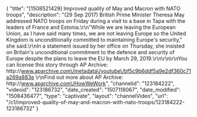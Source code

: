 {
    "title": "[1508521429] Improved quality of May and Macron with NATO troops",
    "description": "(29 Sep 2017) British Prime Minister Theresa May addressed NATO troops on Friday during a visit to a base in Tapa with the leaders of France and Estonia.\r\n\"While we are leaving the European Union, as I have said many times, we are not leaving Europe so the United Kingdom is unconditionally committed to maintaining Europe's security,\" she said.\r\nIn a statement issued by her office on Thursday, she insisted on Britain's unconditional commitment to the defence and security of Europe despite the plans to leave the EU by March 29, 2019.\r\n\r\n\r\nYou can license this story through AP Archive: http:\/\/www.aparchive.com\/metadata\/youtube\/bf5c9b6ddf5a9e2df360c71a269a883e \r\nFind out more about AP Archive: http:\/\/www.aparchive.com\/HowWeWork",
    "channelid": "123184222",
    "videoid": "123186732",
    "date_created": "1507118067",
    "date_modified": "1508436477",
    "type": "captivate",
    "layout": "channelVideo",
    "url": "\/c1\/improved-quality-of-may-and-macron-with-nato-troops\/123184222-123186732"
}